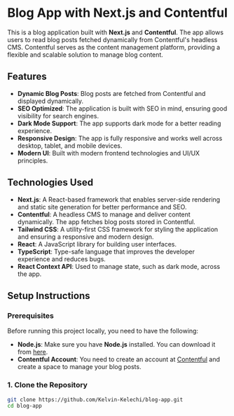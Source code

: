 # Blog App with Next.js and Contentful

This is a blog application built with **Next.js** and **Contentful**. The app allows users to read blog posts fetched dynamically from Contentful's headless CMS. Contentful serves as the content management platform, providing a flexible and scalable solution to manage blog content.

## Features

- **Dynamic Blog Posts**: Blog posts are fetched from Contentful and displayed dynamically.
- **SEO Optimized**: The application is built with SEO in mind, ensuring good visibility for search engines.
- **Dark Mode Support**: The app supports dark mode for a better reading experience.
- **Responsive Design**: The app is fully responsive and works well across desktop, tablet, and mobile devices.
- **Modern UI**: Built with modern frontend technologies and UI/UX principles.

## Technologies Used

- **Next.js**: A React-based framework that enables server-side rendering and static site generation for better performance and SEO.
- **Contentful**: A headless CMS to manage and deliver content dynamically. The app fetches blog posts stored in Contentful.
- **Tailwind CSS**: A utility-first CSS framework for styling the application and ensuring a responsive and modern design.
- **React**: A JavaScript library for building user interfaces.
- **TypeScript**: Type-safe language that improves the developer experience and reduces bugs.
- **React Context API**: Used to manage state, such as dark mode, across the app.

## Setup Instructions

### Prerequisites

Before running this project locally, you need to have the following:

- **Node.js**: Make sure you have **Node.js** installed. You can download it from [here](https://nodejs.org/).
- **Contentful Account**: You need to create an account at [Contentful](https://www.contentful.com/) and create a space to manage your blog posts.

### 1. Clone the Repository

```bash
git clone https://github.com/Kelvin-Kelechi/blog-app.git
cd blog-app

